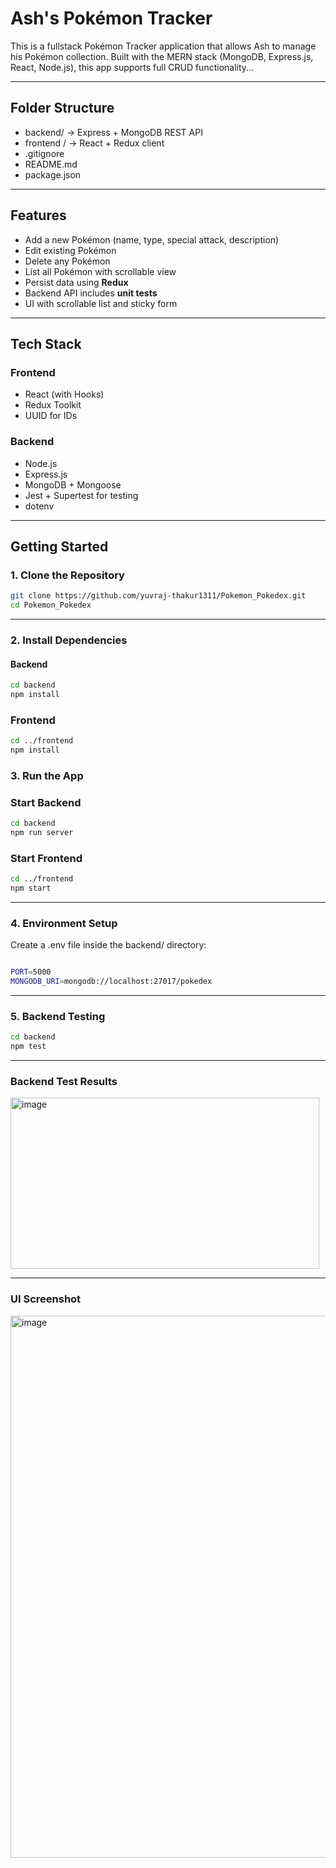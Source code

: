 #  Ash's Pokémon Tracker 

This is a fullstack Pokémon Tracker application that allows Ash to manage his Pokémon collection. 
Built with the MERN stack (MongoDB, Express.js, React, Node.js), this app supports full CRUD functionality...

---

## Folder Structure

- backend/   ->   Express + MongoDB REST API
-  frontend / ->  React + Redux client
- .gitignore
- README.md
- package.json



---

##  Features

- Add a new Pokémon (name, type, special attack, description)
-  Edit existing Pokémon
-  Delete any Pokémon
-  List all Pokémon with scrollable view
-  Persist data using **Redux**
-  Backend API includes **unit tests**
-  UI with scrollable list and sticky form

---

##  Tech Stack

### Frontend
- React (with Hooks)
- Redux Toolkit
- UUID for IDs

### Backend
- Node.js
- Express.js
- MongoDB + Mongoose
- Jest + Supertest for testing
- dotenv

---

##  Getting Started

### 1. Clone the Repository

```bash
git clone https://github.com/yuvraj-thakur1311/Pokemon_Pokedex.git
cd Pokemon_Pokedex
```
-----

### 2. Install Dependencies

####  Backend

```bash
cd backend
npm install
```

###  Frontend
```bash
cd ../frontend
npm install

```

### 3. Run the App

### Start Backend

```bash
cd backend
npm run server
```

### Start Frontend

```bash
cd ../frontend
npm start

```
---------


### 4. Environment Setup

Create a .env file inside the backend/ directory:

```bash

PORT=5000
MONGODB_URI=mongodb://localhost:27017/pokedex
```

------

### 5. Backend Testing

```bash
cd backend
npm test

```

-------

###  Backend Test Results

<img width="494" height="274" alt="image" src="https://github.com/user-attachments/assets/c91df9c7-57c1-4344-b6f3-55d7f80da455" />

------


###  UI Screenshot

<img width="1913" height="867" alt="image" src="https://github.com/user-attachments/assets/99e60d81-a20a-44a3-8a31-57b584075ef0" />


